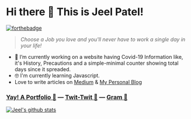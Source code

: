 # Hi there 👋 This is Jeel Patel! 
[![forthebadge](https://forthebadge.com/images/badges/built-with-love.svg)](https://forthebadge.com)
 > *Choose a Job you love and you'll never have to work a single day in your life!*
 - 🔭 I’m currently working on a website having Covid-19 Information like, it's History, Precautions and a simple-minimal counter showing total days since it spreaded.
 - 🤓 I'm currently learning Javascript.
 - Love to write articles on [Medium](https://medium.com/@jeelpatel17) & [My Personal Blog](http://paperpixel.synergize.co)

### [Yay! A Portfolio 👀](https://jeelpatel.ml) — [Twit-Twit 🐤](https://twitter.com/70r65eL) — [Gram 📸](https://instagram.com/thisisjeelpatel)

[![Jeel's github stats](https://github-readme-stats.vercel.app/api?username=jeelpatel17)](https://github.com/jeelpatel17/github-readme-stats)
